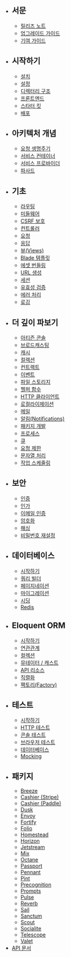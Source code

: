 - ## 서문
    - [릴리즈 노트](/docs/10.x/releases)
    - [업그레이드 가이드](/docs/10.x/upgrade)
    - [기여 가이드](/docs/10.x/contributions)
- ## 시작하기
    - [설치](/docs/10.x/installation)
    - [설정](/docs/10.x/configuration)
    - [디렉터리 구조](/docs/10.x/structure)
    - [프론트엔드](/docs/10.x/frontend)
    - [스타터 킷](/docs/10.x/starter-kits)
    - [배포](/docs/10.x/deployment)
- ## 아키텍처 개념
    - [요청 생명주기](/docs/10.x/lifecycle)
    - [서비스 컨테이너](/docs/10.x/container)
    - [서비스 프로바이더](/docs/10.x/providers)
    - [파사드](/docs/10.x/facades)
- ## 기초
    - [라우팅](/docs/10.x/routing)
    - [미들웨어](/docs/10.x/middleware)
    - [CSRF 보호](/docs/10.x/csrf)
    - [컨트롤러](/docs/10.x/controllers)
    - [요청](/docs/10.x/requests)
    - [응답](/docs/10.x/responses)
    - [뷰(Views)](/docs/10.x/views)
    - [Blade 템플릿](/docs/10.x/blade)
    - [에셋 번들링](/docs/10.x/vite)
    - [URL 생성](/docs/10.x/urls)
    - [세션](/docs/10.x/session)
    - [유효성 검증](/docs/10.x/validation)
    - [에러 처리](/docs/10.x/errors)
    - [로깅](/docs/10.x/logging)
- ## 더 깊이 파보기
    - [아티즌 콘솔](/docs/10.x/artisan)
    - [브로드캐스팅](/docs/10.x/broadcasting)
    - [캐시](/docs/10.x/cache)
    - [컬렉션](/docs/10.x/collections)
    - [컨트랙트](/docs/10.x/contracts)
    - [이벤트](/docs/10.x/events)
    - [파일 스토리지](/docs/10.x/filesystem)
    - [헬퍼 함수](/docs/10.x/helpers)
    - [HTTP 클라이언트](/docs/10.x/http-client)
    - [로컬라이제이션](/docs/10.x/localization)
    - [메일](/docs/10.x/mail)
    - [알림(Notifications)](/docs/10.x/notifications)
    - [패키지 개발](/docs/10.x/packages)
    - [프로세스](/docs/10.x/processes)
    - [큐](/docs/10.x/queues)
    - [요청 제한](/docs/10.x/rate-limiting)
    - [문자열 처리](/docs/10.x/strings)
    - [작업 스케줄링](/docs/10.x/scheduling)
- ## 보안
    - [인증](/docs/10.x/authentication)
    - [인가](/docs/10.x/authorization)
    - [이메일 인증](/docs/10.x/verification)
    - [암호화](/docs/10.x/encryption)
    - [해싱](/docs/10.x/hashing)
    - [비밀번호 재설정](/docs/10.x/passwords)
- ## 데이터베이스
    - [시작하기](/docs/10.x/database)
    - [쿼리 빌더](/docs/10.x/queries)
    - [페이지네이션](/docs/10.x/pagination)
    - [마이그레이션](/docs/10.x/migrations)
    - [시딩](/docs/10.x/seeding)
    - [Redis](/docs/10.x/redis)
- ## Eloquent ORM
    - [시작하기](/docs/10.x/eloquent)
    - [연관관계](/docs/10.x/eloquent-relationships)
    - [컬렉션](/docs/10.x/eloquent-collections)
    - [뮤테이터 / 캐스트](/docs/10.x/eloquent-mutators)
    - [API 리소스](/docs/10.x/eloquent-resources)
    - [직렬화](/docs/10.x/eloquent-serialization)
    - [팩토리(Factory)](/docs/10.x/eloquent-factories)
- ## 테스트
    - [시작하기](/docs/10.x/testing)
    - [HTTP 테스트](/docs/10.x/http-tests)
    - [콘솔 테스트](/docs/10.x/console-tests)
    - [브라우저 테스트](/docs/10.x/dusk)
    - [데이터베이스](/docs/10.x/database-testing)
    - [Mocking](/docs/10.x/mocking)
- ## 패키지
    - [Breeze](/docs/10.x/starter-kits#laravel-breeze)
    - [Cashier (Stripe)](/docs/10.x/billing)
    - [Cashier (Paddle)](/docs/10.x/cashier-paddle)
    - [Dusk](/docs/10.x/dusk)
    - [Envoy](/docs/10.x/envoy)
    - [Fortify](/docs/10.x/fortify)
    - [Folio](/docs/10.x/folio)
    - [Homestead](/docs/10.x/homestead)
    - [Horizon](/docs/10.x/horizon)
    - [Jetstream](https://jetstream.laravel.com)
    - [Mix](/docs/10.x/mix)
    - [Octane](/docs/10.x/octane)
    - [Passport](/docs/10.x/passport)
    - [Pennant](/docs/10.x/pennant)
    - [Pint](/docs/10.x/pint)
    - [Precognition](/docs/10.x/precognition)
    - [Prompts](/docs/10.x/prompts)
    - [Pulse](/docs/10.x/pulse)
    - [Reverb](/docs/10.x/reverb)
    - [Sail](/docs/10.x/sail)
    - [Sanctum](/docs/10.x/sanctum)
    - [Scout](/docs/10.x/scout)
    - [Socialite](/docs/10.x/socialite)
    - [Telescope](/docs/10.x/telescope)
    - [Valet](/docs/10.x/valet)
- [API 문서](https://api.laravel.com/docs/10.x)